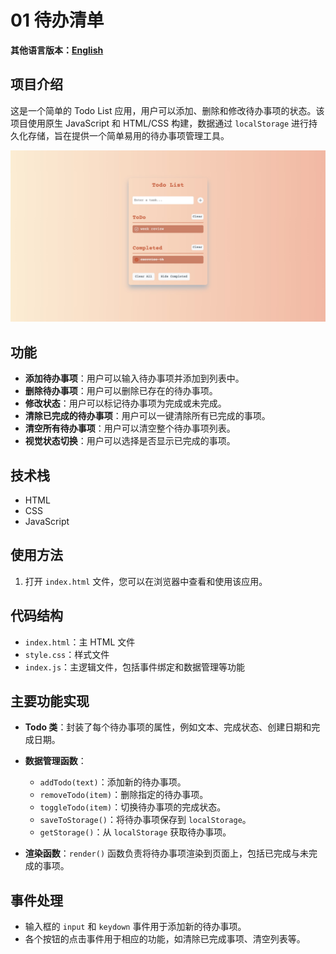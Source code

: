 # 01 待办清单

**其他语言版本：[English](README.md)**

## 项目介绍

这是一个简单的 Todo List 应用，用户可以添加、删除和修改待办事项的状态。该项目使用原生 JavaScript 和 HTML/CSS 构建，数据通过 `localStorage` 进行持久化存储，旨在提供一个简单易用的待办事项管理工具。

![01-todolist](../img-storage/01-todolist.jpg)

## 功能

- **添加待办事项**：用户可以输入待办事项并添加到列表中。
- **删除待办事项**：用户可以删除已存在的待办事项。
- **修改状态**：用户可以标记待办事项为完成或未完成。
- **清除已完成的待办事项**：用户可以一键清除所有已完成的事项。
- **清空所有待办事项**：用户可以清空整个待办事项列表。
- **视觉状态切换**：用户可以选择是否显示已完成的事项。

## 技术栈

- HTML
- CSS
- JavaScript

## 使用方法

1. 打开 `index.html` 文件，您可以在浏览器中查看和使用该应用。

## 代码结构

- `index.html`：主 HTML 文件
- `style.css`：样式文件
- `index.js`：主逻辑文件，包括事件绑定和数据管理等功能

## 主要功能实现

- **Todo 类**：封装了每个待办事项的属性，例如文本、完成状态、创建日期和完成日期。
- **数据管理函数**：

  - `addTodo(text)`：添加新的待办事项。
  - `removeTodo(item)`：删除指定的待办事项。
  - `toggleTodo(item)`：切换待办事项的完成状态。
  - `saveToStorage()`：将待办事项保存到 `localStorage`。
  - `getStorage()`：从 `localStorage` 获取待办事项。

- **渲染函数**：`render()` 函数负责将待办事项渲染到页面上，包括已完成与未完成的事项。

## 事件处理

- 输入框的 `input` 和 `keydown` 事件用于添加新的待办事项。
- 各个按钮的点击事件用于相应的功能，如清除已完成事项、清空列表等。
